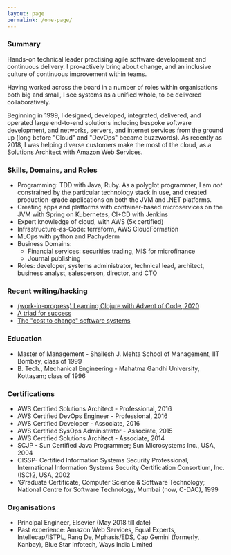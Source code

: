 ```yaml
---
layout: page
permalink: /one-page/
---
```


### Summary 
Hands-on technical leader practising agile software development and continuous delivery. I pro-actively bring about change, and an inclusive culture of continuous improvement within teams.

Having worked across the board in a number of roles within organisations both big and small, I see systems as a unified whole, to be delivered collaboratively. 

Beginning in 1999, I designed, developed, integrated, delivered, and operated large end-to-end solutions including bespoke software development, and networks, servers, and internet services from the ground up (long before "Cloud"  and "DevOps" became buzzwords). As recently as 2018, I was helping diverse customers make the most of the cloud, as a Solutions Architect with Amazon Web Services. 

### Skills, Domains, and Roles
- Programming: TDD with Java, Ruby. As a polyglot programmer, I am *not* constrained by the particular technology stack in use, and created production-grade applications on both the JVM and .NET platforms. 
- Creating apps and platforms with container-based microservices on the JVM with Spring on Kubernetes, CI+CD with Jenkins
- Expert knowledge of cloud, with AWS (5x certified)
- Infrastructure-as-Code: terraform, AWS CloudFormation
- MLOps with python and Pachyderm
- Business Domains: 
  - Financial services: securities trading, MIS for microfinance
  - Journal publishing
- Roles: developer, systems administrator, technical lead, architect, business analyst, salesperson, director, and CTO

### Recent writing/hacking

- [(work-in-progress) Learning Clojure with Advent of Code, 2020](https://github.com/krishnan-mani/advent-of-code)
- [A triad for success](https://medium.com/technogise/a-triad-for-success-bac0766d431b)
- [The "cost to change" software systems](https://medium.com/swlh/the-cost-to-change-software-systems-4cffe05287c9)

### Education

- Master of Management - Shailesh J. Mehta School of Management, IIT Bombay, class of 1999
- B. Tech., Mechanical Engineering - Mahatma Gandhi University, Kottayam; class of 1996

### Certifications

- AWS Certified Solutions Architect - Professional, 2016
- AWS Certified DevOps Engineer - Professional, 2016 
- AWS Certified Developer - Associate, 2016
- AWS Certified SysOps Administrator - Associate, 2015
- AWS Certified Solutions Architect - Associate, 2014
- SCJP - Sun Certified Java Programmer; Sun Microsystems Inc., USA, 2004
- CISSP- Certified Information Systems Security Professional, International Information Systems Security Certification Consortium, Inc. (ISC)2, USA, 2002
- ‘G’raduate Certificate, Computer Science & Software Technology; National Centre for Software Technology, Mumbai (now, C-DAC), 1999

### Organisations

- Principal Engineer, Elsevier (May 2018 till date)
- Past experience:  Amazon Web Services, Equal Experts, Intellecap/ISTPL, Rang De, Mphasis/EDS, Cap Gemini (formerly, Kanbay), Blue Star Infotech, Ways India Limited
